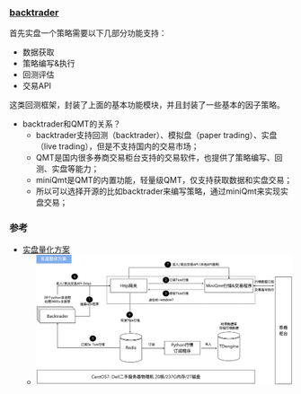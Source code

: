 ### [backtrader](https://www.backtrader.com/)

首先实盘一个策略需要以下几部分功能支持：
- 数据获取
- 策略编写&执行
- 回测评估
- 交易API

这类回测框架，封装了上面的基本功能模块，并且封装了一些基本的因子策略。


- backtrader和QMT的关系？
  - backtrader支持回测（backtrader）、模拟盘（paper trading）、实盘（live trading），但是不支持国内的交易市场；
  - QMT是国内很多券商交易柜台支持的交易软件，也提供了策略编写、回测、实盘等能力；
  - miniQmt是QMT的内置功能，轻量级QMT，仅支持获取数据和实盘交易；
  - 所以可以选择开源的比如backtrader来编写策略，通过miniQmt来实现实盘交易； 


### 参考

- [实盘量化方案](https://juejin.cn/post/7289748806437863424)
  - ![参考](../img/实盘方案.png)